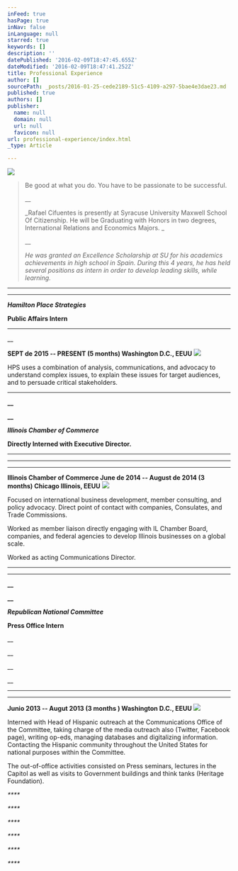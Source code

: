 ```yaml
---
inFeed: true
hasPage: true
inNav: false
inLanguage: null
starred: true
keywords: []
description: ''
datePublished: '2016-02-09T18:47:45.655Z'
dateModified: '2016-02-09T18:47:41.252Z'
title: Professional Experience
author: []
sourcePath: _posts/2016-01-25-cede2189-51c5-4109-a297-5bae4e3dae23.md
published: true
authors: []
publisher:
  name: null
  domain: null
  url: null
  favicon: null
url: professional-experience/index.html
_type: Article

---
```

![](https://s3-us-west-2.amazonaws.com/the-grid-img/p/564280512555ea25283ac524f534de476b24d440.jpg)

> Be good at what you do. You have to be passionate to be successful.
> 
> __
> 
> _Rafael Cifuentes is presently at Syracuse University Maxwell School Of Citizenship. He will be Graduating with Honors in two degrees, International Relations and Economics Majors. _
> 
> __
> 
> _He was granted an Excellence Scholarship at SU for his academics achievements in high school in Spain. During this 4 years, he has held several positions as intern in order to develop leading skills, while learning._

****

****

**_Hamilton Place Strategies_**

**Public  Affairs Intern**

****

__

**SEPT de 2015 -- PRESENT (5 months)  Washington D.C., EEUU**
![](https://s3-us-west-2.amazonaws.com/the-grid-img/p/d2e2e366378224dd6e03ba675e517842765b6f6d.png)

HPS uses a combination of analysis, communications, and advocacy to understand complex issues, to explain these issues for target audiences, and to persuade critical stakeholders. 

****

**__**

**__**

**_Illinois Chamber of Commerce_**

**Directly Interned with Executive Director.**

****

****

****

**Illinois Chamber of Commerce June de 2014 -- August de 2014 (3 months) Chicago Illinois, EEUU**
![](https://s3-us-west-2.amazonaws.com/the-grid-img/p/7857f7ecaa1b3c89c1daaff622920cf712e7c531.jpg)

Focused on international business development, member consulting, and policy advocacy. Direct point of contact with companies, Consulates, and Trade Commissions.

Worked as member liaison directly engaging with IL Chamber Board, companies, and federal agencies to develop Illinois businesses on a global scale.

Worked as acting Communications Director.

****

****

**__**

**__**

**_Republican National Committee_**

**Press Office Intern**

__

__

__

__

****

****

**Junio 2013 -- Augut 2013 (3 months ) Washington D.C., EEUU**
![](https://s3-us-west-2.amazonaws.com/the-grid-img/p/3e6b48dc1bab50fa9c15ed5d07ff6b3ad94513ca.png)

Interned with Head of Hispanic outreach at the Communications Office of the Committee, taking charge of the media outreach also (Twitter, Facebook page), writing op-eds, managing databases and digitalizing information. Contacting the Hispanic community throughout the United States for national purposes within the Committee. 

The out-of-office activities consisted on Press seminars, lectures in the Capitol as well as visits to Government buildings and think tanks (Heritage Foundation).

_****_

_****_

_****_

_****_

_****_

_****_